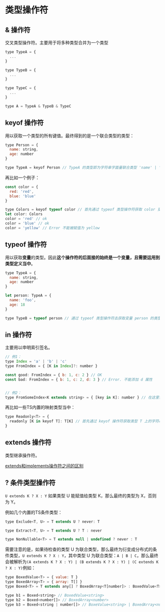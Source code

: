 # 类型操作符

## & 操作符

交叉类型操作符。主要用于将多种类型合并为一个类型

```javascript
type TypeA = {
  ...
}

type TypeB = {
  ...
}

type TypeC = {
  ...
}

type A = TypeA & TypeB & TypeC
```

## keyof 操作符

用以获取一个类型的所有键值。最终得到的是一个联合类型的类型：

```javascript
type Person = {
  name: string,
  age: number
}

type TypeA = keyof Person // TypeA 的类型即为字符串字面量联合类型 'name' | 'age'
```

再比如一个例子：

```javascript
const color = {
  red: 'red',
  blue: 'blue'
}

type Colors = keyof typeof color // 首先通过 typeof 类型操作符获取 color 变量的类型，然后通过 keyof 获取这个类型的所有键值，即字符串字面量联合类型 'red' | 'blue'
let color: Colors
color = 'red' // ok
color = 'blue' // ok
color = 'yellow' // Error 不能被赋值为 yellow
```

## typeof 操作符

用以获取**变量**的类型。因此**这个操作符的后面接的始终是一个变量，且需要运用到类型定义当中**。

```javascript
type TypeA = {
  name: string,
  age: number
}

let person: TypeA = {
  name: 'foo',
  age: 18
}

type TypeB = typeof person // 通过 typeof 类型操作符去获取变量 person 的类型
```

## in 操作符

主要用以申明索引签名。

```javascript
// 例1：
type Index = 'a' | 'b' | 'c' 
type FromIndex = { [K in Index]?: number }

const good: FromIndex = { b: 1, c: 2 } // OK
const bad: FromIndex = { b: 1, c: 2, d: 3 } // Error. 不能添加 d 属性


// 例2：
type FromSomeIndex<K extends string> = { [key in K]: number } // 在这里使用泛型限制了 K 的类型为 string，因此可以作为索引签名
```

再比如一些TS内置的映射类型当中：

```javascript
type Readonly<T> = {
  readonly [K in keyof T]: T[K] // 首先通过 keyof 操作符获取类型 T 上的字符串联合类型，然后通过 in 操作符遍历这个联合类型，并依次将联合类型当中每个值绑定到这个映射类型的属性上
}
```

## extends 操作符

类型继承操作符。

[extends和implements操作符之间的区别](https://stackoverflow.com/questions/38834625/whats-the-difference-between-extends-and-implements-in-typescript)

## ? 条件类型操作符

`U extends K ? X : Y` 如果类型 U 能赋值给类型 K，那么最终的类型为 X，否则为 Y。

例如几个内置的TS条件类型：

```javascript
type Exclude<T, U> = T extends U ? never: T

type Extract<T, U> = T extends U ? T : never

type NonNullable<T> = T extends null | undefined ? never : T
```

需要注意的是，如果待检查的类型 U 为联合类型，那么最终为衍变成分布式的条件类型，`U extends K ? X : Y`，其中类型 U 为联合类型：`A | B | C`，那么最终会被解析为`(A extends K ? X : Y) | (B extends K ? X : Y) | (C extends K ? X : Y)`例如：

```javascript
type BoxedValue<T> = { value: T }
type BoxedArray<T> = { array: T[] }
type Boxed<T> = T extends any[] ? BoxedArray<T[number]> : BoxedValue<T>

type b1 = Boxed<string> // BoxedValue<string>
type b2 = Boxed<number[]> // BoxedArray<number>
type b3 = Boxed<string | number[]> // BoxeValue<string> | BoxedArray<number>
```